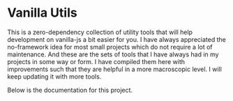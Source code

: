 # Vanilla Utils
This is a zero-dependency collection of utility tools that will help development on vanilla-js a bit easier for you.
I have always appreciated the no-framework idea for most small projects which do not require a lot of maintenance.
And these are the sets of tools that I have always had in my projects in some way or form. I have compiled them here with improvements such that they are helpful in a more macroscopic level.
I will keep updating it with more tools.

Below is the documentation for this project.
